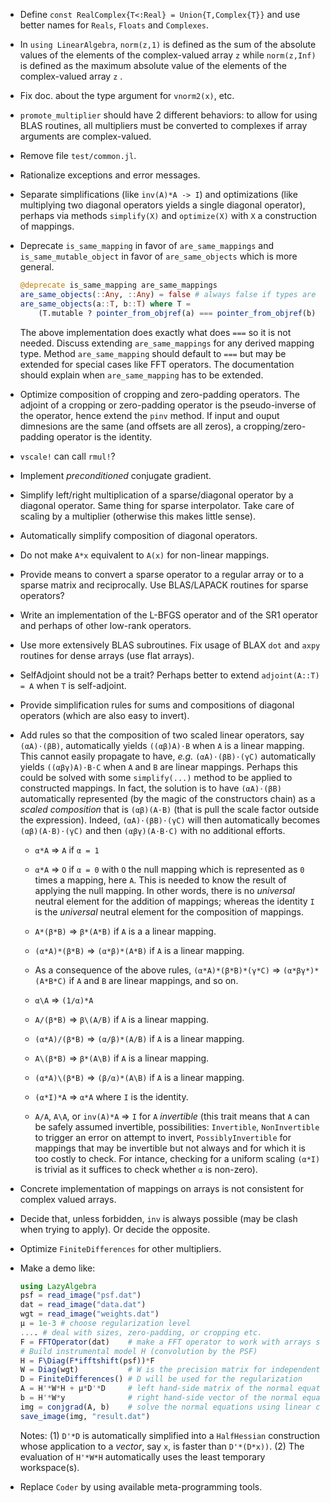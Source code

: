 * Define `const RealComplex{T<:Real} = Union{T,Complex{T}}` and use better
  names for `Reals`, `Floats` and `Complexes`.

* In `using LinearAlgebra`, `norm(z,1)` is defined as the sum of the absolute
  values of the elements of the complex-valued array `z` while `norm(z,Inf)` is
  defined as the maximum absolute value of the elements of the complex-valued
  array `z` .

* Fix doc. about the type argument for `vnorm2(x)`, etc.

* `promote_multiplier` should have 2 different behaviors: to allow for using
  BLAS routines, all multipliers must be converted to complexes if array
  arguments are complex-valued.

* Remove file `test/common.jl`.

* Rationalize exceptions and error messages.

* Separate simplifications (like `inv(A)*A -> I`) and optimizations (like
  multiplying two diagonal operators yields a single diagonal operator),
  perhaps via methods `simplify(X)` and `optimize(X)` with `X` a construction
  of mappings.

* Deprecate `is_same_mapping` in favor of `are_same_mappings` and
  `is_same_mutable_object` in favor of `are_same_objects` which is more general.
  ```julia
  @deprecate is_same_mapping are_same_mappings
  are_same_objects(::Any, ::Any) = false # always false if types are different
  are_same_objects(a::T, b::T) where T =
      (T.mutable ? pointer_from_objref(a) === pointer_from_objref(b) : a === b)
  ```
  The above implementation does exactly what does `===` so it is not needed.
  Discuss extending `are_same_mappings` for any derived mapping type.
  Method `are_same_mapping` should default to `===` but may be extended
  for special cases like FFT operators.  The documentation should explain when
  `are_same_mapping` has to be extended.

* Optimize composition of cropping and zero-padding operators.  The adjoint of
  a cropping or zero-padding operator is the pseudo-inverse of the operator,
  hence extend the `pinv` method.  If input and ouput dimnesions are the same
  (and offsets are all zeros), a cropping/zero-padding operator is the
  identity.

* `vscale!` can call `rmul!`?

* Implement *preconditioned* conjugate gradient.

* Simplify left/right multiplication of a sparse/diagonal operator by a diagonal
  operator. Same thing for sparse interpolator.  Take care of scaling by
  a multiplier (otherwise this makes little sense).

* Automatically simplify composition of diagonal operators.

* Do not make `A*x` equivalent to `A(x)` for non-linear mappings.

* Provide means to convert a sparse operator to a regular array or to a sparse
  matrix and reciprocally.  Use BLAS/LAPACK routines for sparse operators?

* Write an implementation of the L-BFGS operator and of the SR1 operator and
  perhaps of other low-rank operators.

* Use more extensively BLAS subroutines.  Fix usage of BLAX `dot` and `axpy`
  routines for dense arrays (use flat arrays).

* SelfAdjoint should not be a trait?  Perhaps better to extend `adjoint(A::T) =
  A` when `T` is self-adjoint.

* Provide simplification rules for sums and compositions of diagonal operators
  (which are also easy to invert).

* Add rules so that the composition of two scaled linear operators, say
  `(αA)⋅(βB)`, automatically yields `((αβ)A)⋅B` when `A` is a linear mapping.
  This cannot easily propagate to have, *e.g.* `(αA)⋅(βB)⋅(γC)` automatically
  yields `((αβγ)A)⋅B⋅C` when `A` and `B` are linear mappings.  Perhaps this
  could be solved with some `simplify(...)` method to be applied to constructed
  mappings.  In fact, the solution is to have `(αA)⋅(βB)` automatically
  represented (by the magic of the constructors chain) as a *scaled composition*
  that is `(αβ)(A⋅B)` (that is pull the scale factor outside the expression).
  Indeed, `(αA)⋅(βB)⋅(γC)` will then automatically becomes `(αβ)(A⋅B)⋅(γC)` and
  then `(αβγ)(A⋅B⋅C)` with no additional efforts.

  - `α*A` => `A` if `α = 1`

  - `α*A` => `O` if `α = 0` with `O` the null mapping which is represented as
    `0` times a mapping, here `A`.  This is needed to know the result of
    applying the null mapping.  In other words, there is no *universal* neutral
    element for the addition of mappings; whereas the identity `I` is the
    *universal* neutral element for the composition of mappings.

  - `A*(β*B)` => `β*(A*B)` if `A` is a a linear mapping.

  - `(α*A)*(β*B)` => `(α*β)*(A*B)` if `A` is a linear mapping.

  - As a consequence of the above rules, `(α*A)*(β*B)*(γ*C)` =>
    `(α*βγ*)*(A*B*C)` if `A` and `B` are linear mappings, and so on.

  - `α\A` => `(1/α)*A`

  - `A/(β*B)` => `β\(A/B)` if `A` is a linear mapping.

  - `(α*A)/(β*B)` => `(α/β)*(A/B)` if `A` is a linear mapping.

  - `A\(β*B)` => `β*(A\B)` if `A` is a linear mapping.

  - `(α*A)\(β*B)` => `(β/α)*(A\B)` if `A` is a linear mapping.

  - `(α*I)*A` => `α*A` where `I` is the identity.

  - `A/A`, `A\A`, or `inv(A)*A` => `I` for `A` *invertible* (this trait means
    that `A` can be safely assumed invertible, possibilities: `Invertible`,
    `NonInvertible` to trigger an error on attempt to invert,
    `PossiblyInvertible` for mappings that may be invertible but not always and
    for which it is too costly to check.  For intance, checking for a uniform
    scaling `(α*I)` is trivial as it suffices to check whether `α` is
    non-zero).

* Concrete implementation of mappings on arrays is not consistent for
  complex valued arrays.

* Decide that, unless forbidden, `inv` is always possible (may be clash when
  trying to apply).  Or decide the opposite.

* Optimize `FiniteDifferences` for other multipliers.

* Make a demo like:

  ```julia
  using LazyAlgebra
  psf = read_image("psf.dat")
  dat = read_image("data.dat")
  wgt = read_image("weights.dat")
  µ = 1e-3 # choose regularization level
  .... # deal with sizes, zero-padding, or cropping etc.
  F = FFTOperator(dat)    # make a FFT operator to work with arrays similar to dat
  # Build instrumental model H (convolution by the PSF)
  H = F\Diag(F*ifftshift(psf))*F
  W = Diag(wgt)           # W is the precision matrix for independent noise
  D = FiniteDifferences() # D will be used for the regularization
  A = H'*W*H + µ*D'*D     # left hand-side matrix of the normal equations
  b = H'*W*y              # right hand-side vector of the normal equations
  img = conjgrad(A, b)    # solve the normal equations using linear conjugate gradients
  save_image(img, "result.dat")
  ```

  Notes: (1) `D'*D` is automatically simplified into a `HalfHessian`
  construction whose application to a *vector*, say `x`, is faster than
  `D'*(D*x))`.  (2) The evaluation of `H'*W*H` automatically uses the least
  temporary workspace(s).

* Replace `Coder` by using available meta-programming tools.
